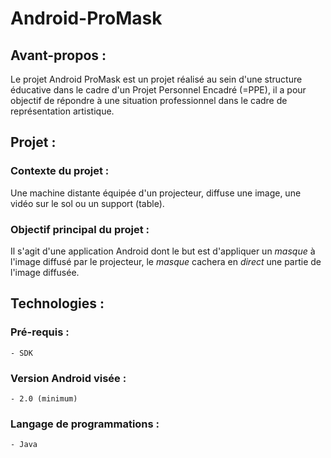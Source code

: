 # Android-ProMask

## Avant-propos :
Le projet Android ProMask est un projet réalisé au sein d'une structure éducative dans le cadre d'un Projet Personnel Encadré (=PPE),
il a pour objectif de répondre à une situation professionnel dans le cadre de représentation artistique.

## Projet :
### Contexte du projet :
Une machine distante équipée d'un projecteur, diffuse une image, une vidéo sur le sol ou un support (table).

### Objectif principal du projet :
Il s'agit d'une application Android dont le but est d'appliquer un *masque* à l'image diffusé par le projecteur,
le *masque* cachera en *direct* une partie de l'image diffusée.

## Technologies :
### Pré-requis :
	- SDK

### Version Android visée :
	- 2.0 (minimum)

### Langage de programmations :
	- Java
